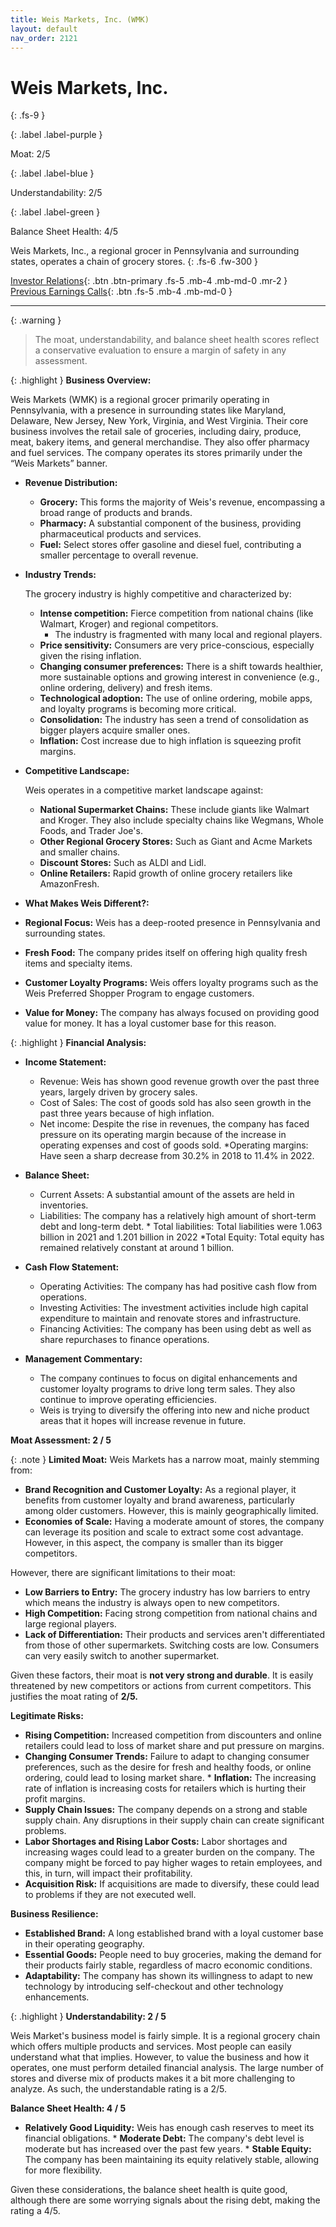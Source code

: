 ```yaml
---
title: Weis Markets, Inc. (WMK)
layout: default
nav_order: 2121
---
```


# Weis Markets, Inc.
{: .fs-9 }

{: .label .label-purple }

Moat: 2/5

{: .label .label-blue }

Understandability: 2/5

{: .label .label-green }

Balance Sheet Health: 4/5

Weis Markets, Inc., a regional grocer in Pennsylvania and surrounding states, operates a chain of grocery stores.
{: .fs-6 .fw-300 }

[Investor Relations](https://www.google.com/search?q=WMK+investor+relations){: .btn .btn-primary .fs-5 .mb-4 .mb-md-0 .mr-2 }
[Previous Earnings Calls](https://discountingcashflows.com/company/WMK/transcripts/){: .btn .fs-5 .mb-4 .mb-md-0 }

---

{: .warning }
>The moat, understandability, and balance sheet health scores reflect a conservative evaluation to ensure a margin of safety in any assessment.



{: .highlight }
**Business Overview:**

Weis Markets (WMK) is a regional grocer primarily operating in Pennsylvania, with a presence in surrounding states like Maryland, Delaware, New Jersey, New York, Virginia, and West Virginia. Their core business involves the retail sale of groceries, including dairy, produce, meat, bakery items, and general merchandise. They also offer pharmacy and fuel services. The company operates its stores primarily under the “Weis Markets” banner.

*  **Revenue Distribution:**
    *   **Grocery:** This forms the majority of Weis's revenue, encompassing a broad range of products and brands.
    *   **Pharmacy:** A substantial component of the business, providing pharmaceutical products and services.
    *   **Fuel:** Select stores offer gasoline and diesel fuel, contributing a smaller percentage to overall revenue.

*   **Industry Trends:**

     The grocery industry is highly competitive and characterized by:
    *   **Intense competition:** Fierce competition from national chains (like Walmart, Kroger) and regional competitors.
        *   The industry is fragmented with many local and regional players. 
    *   **Price sensitivity:** Consumers are very price-conscious, especially given the rising inflation.
    *   **Changing consumer preferences:** There is a shift towards healthier, more sustainable options and growing interest in convenience (e.g., online ordering, delivery) and fresh items.
    *   **Technological adoption:** The use of online ordering, mobile apps, and loyalty programs is becoming more critical.
    *   **Consolidation:** The industry has seen a trend of consolidation as bigger players acquire smaller ones.
     *   **Inflation:** Cost increase due to high inflation is squeezing profit margins.

*   **Competitive Landscape:**

     Weis operates in a competitive market landscape against:
    *   **National Supermarket Chains:** These include giants like Walmart and Kroger. They also include specialty chains like Wegmans, Whole Foods, and Trader Joe's.
    *    **Other Regional Grocery Stores:** Such as Giant and Acme Markets and smaller chains.
    *   **Discount Stores:**  Such as ALDI and Lidl.
    *   **Online Retailers:** Rapid growth of online grocery retailers like AmazonFresh. 

*  **What Makes Weis Different?:**
  *  **Regional Focus:** Weis has a deep-rooted presence in Pennsylvania and surrounding states.
  *  **Fresh Food:** The company prides itself on offering high quality fresh items and specialty items.
  *   **Customer Loyalty Programs:** Weis offers loyalty programs such as the Weis Preferred Shopper Program to engage customers.
   *  **Value for Money:** The company has always focused on providing good value for money. It has a loyal customer base for this reason.

{: .highlight }
**Financial Analysis:**

*  **Income Statement:**
   * Revenue: Weis has shown good revenue growth over the past three years, largely driven by grocery sales.
    *   Cost of Sales: The cost of goods sold has also seen growth in the past three years because of high inflation.
     * Net income: Despite the rise in revenues, the company has faced pressure on its operating margin because of the increase in operating expenses and cost of goods sold.
     *Operating margins: Have seen a sharp decrease from 30.2% in 2018 to 11.4% in 2022.

* **Balance Sheet:**

   *   Current Assets: A substantial amount of the assets are held in inventories.
   *   Liabilities: The company has a relatively high amount of short-term debt and long-term debt.
      * Total liabilities: Total liabilities were 1.063 billion in 2021 and 1.201 billion in 2022
      *Total Equity: Total equity has remained relatively constant at around 1 billion.
*  **Cash Flow Statement:**

   *   Operating Activities: The company has had positive cash flow from operations.
   *   Investing Activities: The investment activities include high capital expenditure to maintain and renovate stores and infrastructure.
   *   Financing Activities: The company has been using debt as well as share repurchases to finance operations.
 * **Management Commentary:**

    *   The company continues to focus on digital enhancements and customer loyalty programs to drive long term sales. They also continue to improve operating efficiencies.
    *   Weis is trying to diversify the offering into new and niche product areas that it hopes will increase revenue in future.

**Moat Assessment: 2 / 5**

{: .note }
**Limited Moat:** Weis Markets has a narrow moat, mainly stemming from:

* **Brand Recognition and Customer Loyalty:** As a regional player, it benefits from customer loyalty and brand awareness, particularly among older customers. However, this is mainly geographically limited.
* **Economies of Scale:** Having a moderate amount of stores, the company can leverage its position and scale to extract some cost advantage. However, in this aspect, the company is smaller than its bigger competitors.

However, there are significant limitations to their moat:

*   **Low Barriers to Entry:**  The grocery industry has low barriers to entry which means the industry is always open to new competitors.
*   **High Competition:**  Facing strong competition from national chains and large regional players.
*   **Lack of Differentiation:** Their products and services aren't differentiated from those of other supermarkets. Switching costs are low. Consumers can very easily switch to another supermarket.

Given these factors, their moat is **not very strong and durable**. It is easily threatened by new competitors or actions from current competitors. This justifies the moat rating of **2/5.**

**Legitimate Risks:**
   *    **Rising Competition:** Increased competition from discounters and online retailers could lead to loss of market share and put pressure on margins.
   *   **Changing Consumer Trends:** Failure to adapt to changing consumer preferences, such as the desire for fresh and healthy foods, or online ordering, could lead to losing market share.
     *   **Inflation:** The increasing rate of inflation is increasing costs for retailers which is hurting their profit margins.
   *   **Supply Chain Issues:** The company depends on a strong and stable supply chain. Any disruptions in their supply chain can create significant problems.
  *   **Labor Shortages and Rising Labor Costs:** Labor shortages and increasing wages could lead to a greater burden on the company. The company might be forced to pay higher wages to retain employees, and this, in turn, will impact their profitability. 
  *   **Acquisition Risk:** If acquisitions are made to diversify, these could lead to problems if they are not executed well.

**Business Resilience:**

   *    **Established Brand:**  A long established brand with a loyal customer base in their operating geography.
   *   **Essential Goods:** People need to buy groceries, making the demand for their products fairly stable, regardless of macro economic conditions.
   *    **Adaptability:**  The company has shown its willingness to adapt to new technology by introducing self-checkout and other technology enhancements.

{: .highlight }
**Understandability: 2 / 5**

Weis Market's business model is fairly simple. It is a regional grocery chain which offers multiple products and services. Most people can easily understand what that implies. However, to value the business and how it operates, one must perform detailed financial analysis. The large number of stores and diverse mix of products makes it a bit more challenging to analyze. As such, the understandable rating is a 2/5.

**Balance Sheet Health: 4 / 5**

   *    **Relatively Good Liquidity:** Weis has enough cash reserves to meet its financial obligations.
    *   **Moderate Debt:** The company's debt level is moderate but has increased over the past few years. 
     *  **Stable Equity:** The company has been maintaining its equity relatively stable, allowing for more flexibility.

 Given these considerations, the balance sheet health is quite good, although there are some worrying signals about the rising debt, making the rating a 4/5.